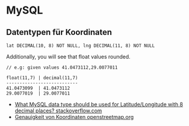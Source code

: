 # MySQL

## Datentypen für Koordinaten

```mysql
lat DECIMAL(10, 8) NOT NULL, lng DECIMAL(11, 8) NOT NULL
```

Additionally, you will see that float values rounded.

```
// e.g: given values 41.0473112,29.0077011

float(11,7) | decimal(11,7)
---------------------------
41.0473099  | 41.0473112
29.0077019  | 29.0077011
```

* [What MySQL data type should be used for Latitude/Longitude with 8 decimal places? stackoverflow.com](https://stackoverflow.com/questions/12504208/what-mysql-data-type-should-be-used-for-latitude-longitude-with-8-decimal-places)
* [Genauigkeit von Koordinaten openstreetmap.org](https://wiki.openstreetmap.org/wiki/DE:Genauigkeit_von_Koordinaten)
